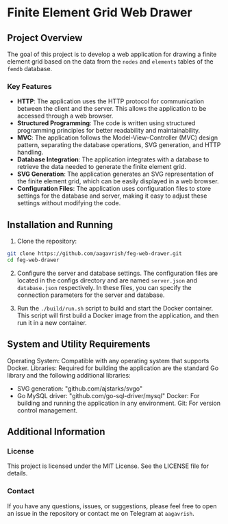 # Finite Element Grid Web Drawer

## Project Overview
The goal of this project is to develop a web application for drawing a finite element grid based on the data from the `nodes` and `elements` tables of the `femdb` database.

### Key Features
- **HTTP**: The application uses the HTTP protocol for communication between the client and the server. This allows the application to be accessed through a web browser.
- **Structured Programming**: The code is written using structured programming principles for better readability and maintainability.
- **MVC**: The application follows the Model-View-Controller (MVC) design pattern, separating the database operations, SVG generation, and HTTP handling.
- **Database Integration**: The application integrates with a database to retrieve the data needed to generate the finite element grid.
- **SVG Generation**: The application generates an SVG representation of the finite element grid, which can be easily displayed in a web browser.
- **Configuration Files**: The application uses configuration files to store settings for the database and server, making it easy to adjust these settings without modifying the code.

## Installation and Running
1. Clone the repository:
```bash
git clone https://github.com/aagavrish/feg-web-drawer.git
cd feg-web-drawer
```

2. Configure the server and database settings. The configuration files are located in the configs directory and are named `server.json` and `database.json` respectively. In these files, you can specify the connection parameters for the server and database.

3. Run the `./build/run.sh` script to build and start the Docker container. This script will first build a Docker image from the application, and then run it in a new container.

## System and Utility Requirements
Operating System: Compatible with any operating system that supports Docker.
Libraries: Required for building the application are the standard Go library and the following additional libraries:
- SVG generation: "github.com/ajstarks/svgo"
- Go MySQL driver: "github.com/go-sql-driver/mysql"
Docker: For building and running the application in any environment.
Git: For version control management.

## Additional Information

### License

This project is licensed under the MIT License. See the LICENSE file for details.

### Contact

If you have any questions, issues, or suggestions, please feel free to open an issue in the repository or contact me on Telegram at `aagavrish`.